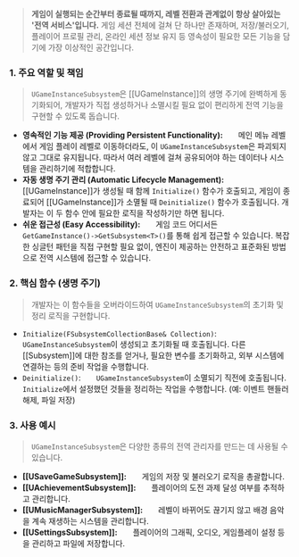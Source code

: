 
> **게임이 실행되는 순간부터 종료될 때까지, 레벨 전환과 관계없이 항상 살아있는 '전역 서비스'입니다.** 게임 세션 전체에 걸쳐 단 하나만 존재하며, 저장/불러오기, 플레이어 프로필 관리, 온라인 세션 정보 유지 등 영속성이 필요한 모든 기능을 담기에 가장 이상적인 공간입니다.

### **1. 주요 역할 및 책임**
> `UGameInstanceSubsystem`은 [[UGameInstance]]의 생명 주기에 완벽하게 동기화되어, 개발자가 직접 생성하거나 소멸시킬 필요 없이 편리하게 전역 기능을 구현할 수 있도록 돕습니다.
* **영속적인 기능 제공 (Providing Persistent Functionality):**
      메인 메뉴 레벨에서 게임 플레이 레벨로 이동하더라도, 이 `UGameInstanceSubsystem`은 파괴되지 않고 그대로 유지됩니다. 따라서 여러 레벨에 걸쳐 공유되어야 하는 데이터나 시스템을 관리하기에 적합합니다.
* **자동 생명 주기 관리 (Automatic Lifecycle Management):**
      [[UGameInstance]]가 생성될 때 함께 `Initialize()` 함수가 호출되고, 게임이 종료되어 [[UGameInstance]]가 소멸될 때 `Deinitialize()` 함수가 호출됩니다. 개발자는 이 두 함수 안에 필요한 로직을 작성하기만 하면 됩니다.
* **쉬운 접근성 (Easy Accessibility):**
      게임 코드 어디서든 `GetGameInstance()->GetSubsystem<T>()`를 통해 쉽게 접근할 수 있습니다. 복잡한 싱글턴 패턴을 직접 구현할 필요 없이, 엔진이 제공하는 안전하고 표준화된 방법으로 전역 시스템에 접근할 수 있습니다.

### **2. 핵심 함수 (생명 주기)**
> 개발자는 이 함수들을 오버라이드하여 `UGameInstanceSubsystem`의 초기화 및 정리 로직을 구현합니다.
* `Initialize(FSubsystemCollectionBase& Collection)`:
      `UGameInstanceSubsystem`이 생성되고 초기화될 때 호출됩니다. 다른 [[Subsystem]]에 대한 참조를 얻거나, 필요한 변수를 초기화하고, 외부 시스템에 연결하는 등의 준비 작업을 수행합니다.
* `Deinitialize()`:
      `UGameInstanceSubsystem`이 소멸되기 직전에 호출됩니다. `Initialize`에서 설정했던 것들을 정리하는 작업을 수행합니다. (예: 이벤트 핸들러 해제, 파일 저장)

### **3. 사용 예시**
> `UGameInstanceSubsystem`은 다양한 종류의 전역 관리자를 만드는 데 사용될 수 있습니다.
* **[[USaveGameSubsystem]]:**
      게임의 저장 및 불러오기 로직을 총괄합니다.
* **[[UAchievementSubsystem]]:**
      플레이어의 도전 과제 달성 여부를 추적하고 관리합니다.
* **[[UMusicManagerSubsystem]]:**
      레벨이 바뀌어도 끊기지 않고 배경 음악을 계속 재생하는 시스템을 관리합니다.
* **[[USettingsSubsystem]]:**
      플레이어의 그래픽, 오디오, 게임플레이 설정 등을 관리하고 파일에 저장합니다.

